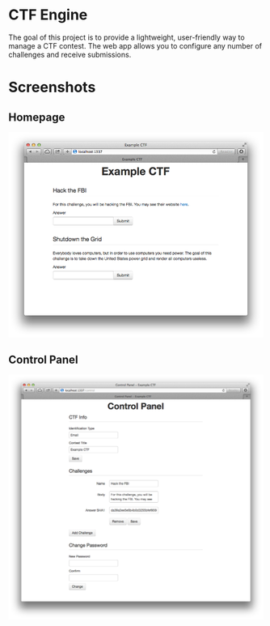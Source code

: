 # CTF Engine

The goal of this project is to provide a lightweight, user-friendly way to manage a CTF contest. The web app allows you to configure any number of challenges and receive submissions.

# Screenshots

## Homepage

![Demo](screenshots/homepage.png)

## Control Panel

![Control Panel](screenshots/control-panel.png)

